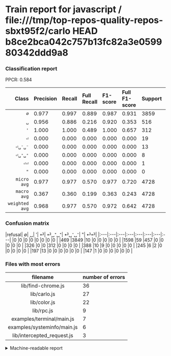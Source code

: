 # Train report for javascript / file:///tmp/top-repos-quality-repos-sbxt95f2/carlo HEAD b8ce2bca042c757b13fc82a3e059980342ddd9a8

### Classification report

PPCR: 0.584

| Class | Precision | Recall | Full Recall | F1-score | Full F1-score | Support | Full Support | PPCR |
|------:|:----------|:-------|:------------|:---------|:---------|:--------|:-------------|:-----|
| `∅` | 0.977| 0.997| 0.889| 0.987| 0.931| 3859| 4328| 0.892 |
| `␣` | 0.956| 0.886| 0.216| 0.920| 0.353| 516| 2114| 0.244 |
| `'` | 1.000| 1.000| 0.489| 1.000| 0.657| 312| 638| 0.489 |
| `⏎` | 0.000| 0.000| 0.000| 0.000| 0.000| 19| 407| 0.047 |
| `⏎␣⁻␣⁻` | 0.000| 0.000| 0.000| 0.000| 0.000| 13| 210| 0.062 |
| `⏎␣⁺␣⁺` | 0.000| 0.000| 0.000| 0.000| 0.000| 8| 253| 0.032 |
| `⏎⏎` | 0.000| 0.000| 0.000| 0.000| 0.000| 1| 148| 0.007 |
| `"` | 0.000| 0.000| 0.000| 0.000| 0.000| 0| 0| 0.000 |
| `micro avg` | 0.977| 0.977| 0.570| 0.977| 0.720| 4728| 8098| 0.584 |
| `macro avg` | 0.367| 0.360| 0.199| 0.363| 0.243| 4728| 8098| 0.584 |
| `weighted avg` | 0.968| 0.977| 0.570| 0.972| 0.642| 4728| 8098| 0.584 |

### Confusion matrix

|refusal|  ∅| ␣| '| ⏎| ⏎␣⁺␣⁺| ⏎␣⁻␣⁻| "| ⏎⏎| 
|:---|:---|:---|:---|:---|:---|:---|:---|
|0 |0 |0 |0 |0 |0 |0 |0 |
|469 |3849 |10 |0 |0 |0 |0 |0 |
|1598 |59 |457 |0 |0 |0 |0 |0 |
|326 |0 |0 |312 |0 |0 |0 |0 |
|388 |10 |9 |0 |0 |0 |0 |0 |
|245 |6 |2 |0 |0 |0 |0 |0 |
|197 |13 |0 |0 |0 |0 |0 |0 |
|147 |1 |0 |0 |0 |0 |0 |0 |

### Files with most errors

| filename | number of errors|
|:----:|:-----|
| lib/find-chrome.js | 36 |
| lib/carlo.js | 27 |
| lib/color.js | 22 |
| lib/rpc.js | 9 |
| examples/terminal/main.js | 7 |
| examples/systeminfo/main.js | 6 |
| lib/intercepted_request.js | 3 |

<details>
    <summary>Machine-readable report</summary>
```json
{
  "cl_report": {"\"": {"f1-score": 0.0, "precision": 0.0, "recall": 0.0, "support": 0}, "\u0027": {"f1-score": 1.0, "precision": 1.0, "recall": 1.0, "support": 312}, "macro avg": {"f1-score": 0.3633524889235374, "precision": 0.36668333011043563, "recall": 0.36038344622758434, "support": 4728}, "micro avg": {"f1-score": 0.9767343485617598, "precision": 0.9767343485617598, "recall": 0.9767343485617598, "support": 4728}, "weighted avg": {"f1-score": 0.9721811260582024, "precision": 0.9680871336730517, "recall": 0.9767343485617598, "support": 4728}, "\u2205": {"f1-score": 0.9873028087726049, "precision": 0.9773996952767903, "recall": 0.9974086550919927, "support": 3859}, "\u23ce": {"f1-score": 0.0, "precision": 0.0, "recall": 0.0, "support": 19}, "\u23ce\u23ce": {"f1-score": 0.0, "precision": 0.0, "recall": 0.0, "support": 1}, "\u23ce\u2423\u207a\u2423\u207a": {"f1-score": 0.0, "precision": 0.0, "recall": 0.0, "support": 8}, "\u23ce\u2423\u207b\u2423\u207b": {"f1-score": 0.0, "precision": 0.0, "recall": 0.0, "support": 13}, "\u2423": {"f1-score": 0.9195171026156942, "precision": 0.9560669456066946, "recall": 0.8856589147286822, "support": 516}},
  "cl_report_full": {"\"": {"f1-score": 0.0, "precision": 0.0, "recall": 0.0, "support": 0}, "\u0027": {"f1-score": 0.6568421052631579, "precision": 1.0, "recall": 0.4890282131661442, "support": 638}, "macro avg": {"f1-score": 0.2425937928855012, "precision": 0.36668333011043563, "recall": 0.19931642481430206, "support": 8098}, "micro avg": {"f1-score": 0.7200997972867613, "precision": 0.9767343485617598, "recall": 0.5702642627809336, "support": 8098}, "weighted avg": {"f1-score": 0.6415302276010383, "precision": 0.8507423319548656, "recall": 0.5702642627809336, "support": 8098}, "\u2205": {"f1-score": 0.9312847810307283, "precision": 0.9773996952767903, "recall": 0.8893253234750462, "support": 4328}, "\u23ce": {"f1-score": 0.0, "precision": 0.0, "recall": 0.0, "support": 407}, "\u23ce\u23ce": {"f1-score": 0.0, "precision": 0.0, "recall": 0.0, "support": 148}, "\u23ce\u2423\u207a\u2423\u207a": {"f1-score": 0.0, "precision": 0.0, "recall": 0.0, "support": 253}, "\u23ce\u2423\u207b\u2423\u207b": {"f1-score": 0.0, "precision": 0.0, "recall": 0.0, "support": 210}, "\u2423": {"f1-score": 0.3526234567901234, "precision": 0.9560669456066946, "recall": 0.2161778618732261, "support": 2114}},
  "ppcr": 0.5838478636700419
}
```
</details>
